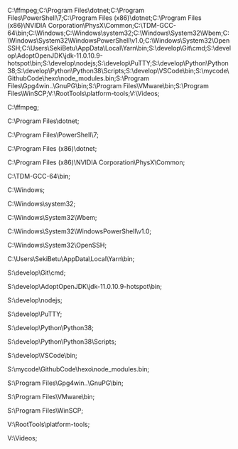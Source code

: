 

C:\ffmpeg;C:\Program Files\dotnet\;C:\Program Files\PowerShell\7\;C:\Program Files (x86)\dotnet\;C:\Program Files (x86)\NVIDIA Corporation\PhysX\Common;C:\TDM-GCC-64\bin;C:\Windows;C:\Windows\system32;C:\Windows\System32\Wbem;C:\Windows\System32\WindowsPowerShell\v1.0\;C:\Windows\System32\OpenSSH\;C:\Users\SekiBetu\AppData\Local\Yarn\bin;S:\develop\Git\cmd;S:\develop\AdoptOpenJDK\jdk-11.0.10.9-hotspot\bin;S:\develop\nodejs\;S:\develop\PuTTY\;S:\develop\Python\Python38\;S:\develop\Python\Python38\Scripts\;S:\develop\VSCode\bin;S:\mycode\GithubCode\hexo\node_modules.bin;S:\Program Files\Gpg4win..\GnuPG\bin;S:\Program Files\VMware\bin\;S:\Program Files\WinSCP\;V:\RootTools\platform-tools;V:\Videos;



C:\ffmpeg;

C:\Program Files\dotnet\;

C:\Program Files\PowerShell\7\;

C:\Program Files (x86)\dotnet\;

C:\Program Files (x86)\NVIDIA Corporation\PhysX\Common;

C:\TDM-GCC-64\bin;

C:\Windows;

C:\Windows\system32;

C:\Windows\System32\Wbem;

C:\Windows\System32\WindowsPowerShell\v1.0\;

C:\Windows\System32\OpenSSH\;

C:\Users\SekiBetu\AppData\Local\Yarn\bin;

S:\develop\Git\cmd;

S:\develop\AdoptOpenJDK\jdk-11.0.10.9-hotspot\bin;

S:\develop\nodejs\;

S:\develop\PuTTY\;

S:\develop\Python\Python38\;

S:\develop\Python\Python38\Scripts\;

S:\develop\VSCode\bin;

S:\mycode\GithubCode\hexo\node_modules.bin;

S:\Program Files\Gpg4win..\GnuPG\bin;

S:\Program Files\VMware\bin\;

S:\Program Files\WinSCP\;

V:\RootTools\platform-tools;

V:\Videos;